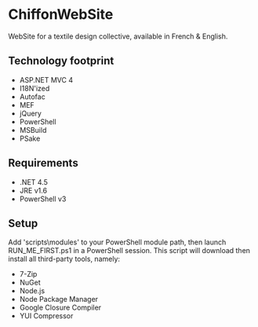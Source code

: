 ChiffonWebSite
==============

WebSite for a textile design collective, available in French & English.

Technology footprint
--------------------

* ASP.NET MVC 4
* I18N'ized
* Autofac
* MEF
* jQuery
* PowerShell
* MSBuild
* PSake

Requirements
------------

* .NET 4.5
* JRE v1.6
* PowerShell v3

Setup
-----

Add 'scripts\modules' to your PowerShell module path, then launch RUN_ME_FIRST.ps1 in a PowerShell
session. This script will download then install all third-party tools, namely:
* 7-Zip
* NuGet
* Node.js
* Node Package Manager
* Google Closure Compiler
* YUI Compressor